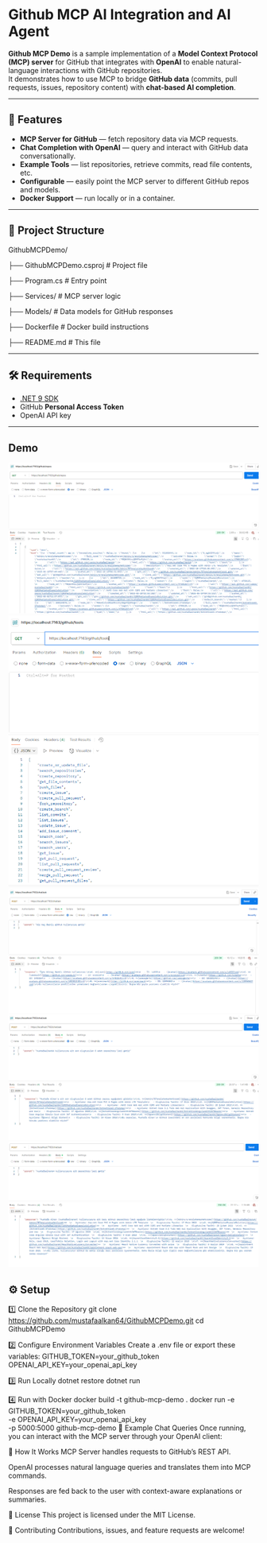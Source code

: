 # Github MCP AI Integration and AI Agent

**Github MCP Demo** is a sample implementation of a **Model Context Protocol (MCP) server** for GitHub that integrates with **OpenAI** to enable natural-language interactions with GitHub repositories.  
It demonstrates how to use MCP to bridge **GitHub data** (commits, pull requests, issues, repository content) with **chat-based AI completion**.

---

## 🚀 Features
- **MCP Server for GitHub** — fetch repository data via MCP requests.
- **Chat Completion with OpenAI** — query and interact with GitHub data conversationally.
- **Example Tools** — list repositories, retrieve commits, read file contents, etc.
- **Configurable** — easily point the MCP server to different GitHub repos and models.
- **Docker Support** — run locally or in a container.

---

## 📂 Project Structure
GithubMCPDemo/

├── GithubMCPDemo.csproj # Project file

├── Program.cs # Entry point

├── Services/ # MCP server logic

├── Models/ # Data models for GitHub responses

├── Dockerfile # Docker build instructions

├── README.md # This file

---

## 🛠️ Requirements
- [.NET 9 SDK](https://dotnet.microsoft.com/en-us/download)
- GitHub **Personal Access Token**
- OpenAI API key

---

## Demo

![Demo](https://github.com/mustafaalkan64/GithubMCPDemo/blob/master/DotnetCoreMCPDemo/SS/1.png)
![Demo](https://github.com/mustafaalkan64/GithubMCPDemo/blob/master/DotnetCoreMCPDemo/SS/3.png)
![Demo](https://github.com/mustafaalkan64/GithubMCPDemo/blob/master/DotnetCoreMCPDemo/SS/5.png)
![Demo](https://github.com/mustafaalkan64/GithubMCPDemo/blob/master/DotnetCoreMCPDemo/SS/6.png)
![Demo](https://github.com/mustafaalkan64/GithubMCPDemo/blob/master/DotnetCoreMCPDemo/SS/7.png)

## ⚙️ Setup

1️⃣ Clone the Repository
git clone https://github.com/mustafaalkan64/GithubMCPDemo.git
cd GithubMCPDemo

2️⃣ Configure Environment Variables
Create a .env file or export these variables:
GITHUB_TOKEN=your_github_token
OPENAI_API_KEY=your_openai_api_key

3️⃣ Run Locally
dotnet restore
dotnet run

4️⃣ Run with Docker
docker build -t github-mcp-demo .
docker run -e GITHUB_TOKEN=your_github_token \
           -e OPENAI_API_KEY=your_openai_api_key \
           -p 5000:5000 github-mcp-demo
💬 Example Chat Queries
Once running, you can interact with the MCP server through your OpenAI client:

🧩 How It Works
MCP Server handles requests to GitHub’s REST API.

OpenAI processes natural language queries and translates them into MCP commands.

Responses are fed back to the user with context-aware explanations or summaries.

📜 License
This project is licensed under the MIT License.

🤝 Contributing
Contributions, issues, and feature requests are welcome!
